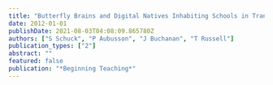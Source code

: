 ```yaml
---
title: "Butterfly Brains and Digital Natives Inhabiting Schools in Transition"
date: 2012-01-01
publishDate: 2021-08-03T04:08:09.865780Z
authors: ["S Schuck", "P Aubusson", "J Buchanan", "T Russell"]
publication_types: ["2"]
abstract: ""
featured: false
publication: "*Beginning Teaching*"
---
```


